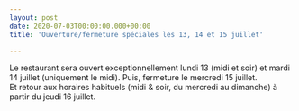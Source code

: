 ```yaml
---
layout: post
date: 2020-07-03T00:00:00.000+00:00
title: 'Ouverture/fermeture spéciales les 13, 14 et 15 juillet'

---
```

Le restaurant sera ouvert exceptionnellement lundi 13 (midi et soir) et mardi 14 juillet (uniquement le midi). Puis, fermeture le mercredi 15 juillet.  
Et retour aux horaires habituels (midi & soir, du mercredi au dimanche) à partir du jeudi 16 juillet.
